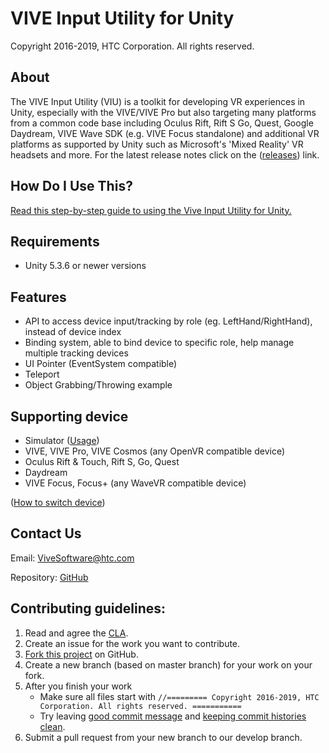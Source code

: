 # VIVE Input Utility for Unity
Copyright 2016-2019, HTC Corporation. All rights reserved.

## About

The VIVE Input Utility (VIU) is a toolkit for developing VR experiences in Unity, especially with the VIVE/VIVE Pro but also targeting many platforms from a common code base including Oculus Rift, Rift S Go, Quest, Google Daydream, VIVE Wave SDK (e.g. VIVE Focus standalone) and additional VR platforms as supported by Unity such as Microsoft's 'Mixed Reality' VR headsets and more. For the latest release notes click on the ([releases](https://github.com/ViveSoftware/ViveInputUtility-Unity/releases)) link.

## How Do I Use This?

[Read this step-by-step guide to using the Vive Input Utility for Unity.](https://github.com/ViveSoftware/ViveInputUtility-Unity/wiki/Example-0.Tutorial)

## Requirements

- Unity 5.3.6 or newer versions

## Features

- API to access device input/tracking by role (eg. LeftHand/RightHand), instead of device index
- Binding system, able to bind device to specific role, help manage multiple tracking devices
- UI Pointer (EventSystem compatible)
- Teleport
- Object Grabbing/Throwing example

## Supporting device

* Simulator ([Usage](https://github.com/ViveSoftware/ViveInputUtility-Unity/wiki/Simulator)) 
* VIVE, VIVE Pro, VIVE Cosmos (any OpenVR compatible device) 
* Oculus Rift & Touch, Rift S, Go, Quest
* Daydream 
* VIVE Focus, Focus+ (any WaveVR compatible device)

([How to switch device](https://github.com/ViveSoftware/ViveInputUtility-Unity/wiki/VIU-Settings))

## Contact Us 

Email: ViveSoftware@htc.com

Repository: [GitHub](https://github.com/ViveSoftware/ViveInputUtility-Unity)

## Contributing guidelines:

1. Read and agree the [CLA](https://github.com/ViveSoftware/ViveInputUtility-Unity/blob/master/CONTRIBUTING.md).
2. Create an issue for the work you want to contribute.
3. [Fork this project](https://github.com/ViveSoftware/ViveInputUtility-Unity/fork) on GitHub.
4. Create a new branch (based on master branch) for your work on your fork.
5. After you finish your work
    - Make sure all files start with `//========= Copyright 2016-2019, HTC Corporation. All rights reserved. ===========`
    - Try leaving [good commit message](https://chris.beams.io/posts/git-commit/) and [keeping commit histories clean](https://www.notion.so/Keeping-Commit-Histories-Clean-0f717c4e802c4a0ebd852cf9337ce5d2).
6. Submit a pull request from your new branch to our develop branch.

